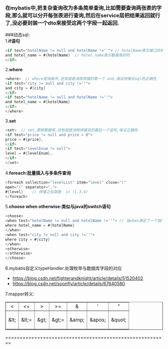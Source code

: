 ### 在mybatis中,把复杂查询改为多条简单查询,比如需要查询两张表的字段,那么就可以分开每张表进行查询,然后在service层把结果返回就行了,没必要封装一个dto来接受这两个字段一起返回.

###动态sql:  
1.**if语句**
```java
<if test="hotelName != null and hotelName !=''"> // hotelName表示接口的参数名
and hotel_name = #{hotelName}  // hotel_name表示数据库的列
</if>
```

2.**where**
```java
<where>  // where查询条件,还有就是消除拼接的第一个 and,保证拼接后sql的正确性.
<if test="city != null and city !=''">
and city = #{city}
</if>
<if test="hotelName != null and hotelName !=''">
and hotel_name = #{hotelName}
</if>
</where>
```

3.**set**
```java
<set>  // set,更新数据库,还有就是消除拼接后的最后一个逗号,保证正确性.
<if test="price != null and price > 0">
price = #{price},
</if>
<if test="levelEnum != null">
level = #{levelEnum},
</if>
</set>
```

4.**foreach:批量插入与多条件查询**
```java
<foreach collection="levelList" item="level" close=")"
open="(" separator=",">
#{level}    // 拼接之后就是  in (1,3,4)
</foreach>
```

5.**choose when otherwise:类似与java的switch语句**
```java
<choose>
<when test="hotelName != null and hotelName !=''"> // 当when满足了一个就不执行后面的判断了.
where hotel_name = #{hotelName}
</when>
<when test="city != null and city !=''">
where city = #{city}
</when>
<otherwise>
</otherwise>
</choose>
```

6.mybatis自定义typeHandler.处理枚举与数据库字段的对应  
- https://blog.csdn.net/fighterandknight/article/details/51520402 
- https://blog.csdn.net/soonfly/article/details/67640580

7.mapper转义:
<div class="table-box"><table border="1" width="800" cellspacing="0" cellpadding="1"><tbody><tr><td style="text-align:center;">&lt;</td>
<td style="text-align:center;">&lt;=</td>
<td style="text-align:center;">&gt;</td>
<td style="text-align:center;">&gt;=</td>
<td style="text-align:center;">&amp;</td>
<td style="text-align:center;">'</td>
<td style="text-align:center;">"</td>
</tr><tr><td>
<p class="p1" style="text-align:center;"><span class="s1">&amp;lt;</span></p>
</td>
<td>
<p class="p1" style="text-align:center;"><span class="s1">&amp;lt;=</span></p>
</td>
<td>
<p class="p1" style="text-align:center;"><span class="s1">&amp;gt;</span></p>
</td>
<td>
<p class="p1" style="text-align:center;"><span class="s1">&amp;gt;=</span></p>
</td>
<td>
<p class="p1" style="text-align:center;"><span class="s1">&amp;amp;</span></p>
</td>
<td>
<p class="p1" style="text-align:center;"><span class="s1">&amp;apos;</span></p>
</td>
<td>
<p class="p1" style="text-align:center;"><span class="s1">&amp;quot;</span></p>
</td>
</tr></tbody></table></div>

========================================================  
